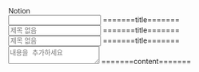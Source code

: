 <div class="container">
  <div class="sidebar-container">
    <div class="sidebar">
      <div class="sidebar-container-header">
        <div class="sidebar-header">
          <div class="sidebar-header2">Notion</div>
        </div>
      </div>
      <div class="sidebar-selectable">
        <input class="sidebar-document" aria-placeholder="제목 없음"></input> =======title=======
      </div>
    </div>
  </div>
  <div class="frame">
    <div class="topbar">
      <input class="topbar-document" placeholder="제목 없음"></input> =======title=======
    </div>
    <div class="editor-frame">
      <input class="editor-document" placeholder="제목 없음"></input> =======title=======
      <textarea class="editor-content" placeholder="내용을 추가하세요"></textarea> =======content=======
    </div>
  </div>
</div>
